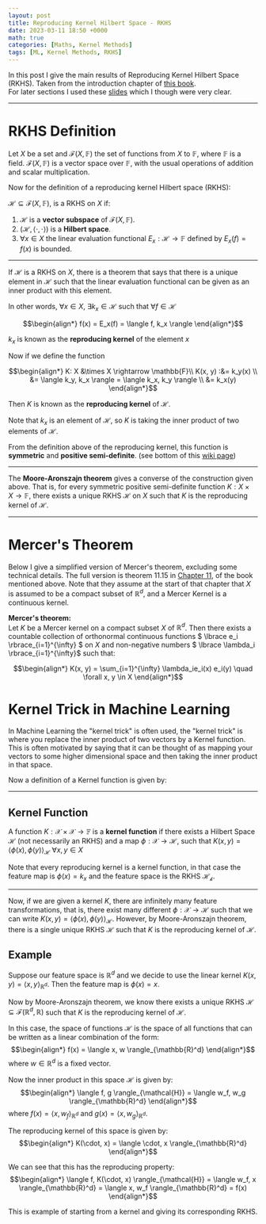 ```yaml
---
layout: post
title: Reproducing Kernel Hilbert Space - RKHS
date: 2023-03-11 18:50 +0000
math: true
categories: [Maths, Kernel Methods]
tags: [ML, Kernel Methods, RKHS]
---
```


In this post I give the main results of Reproducing Kernel Hilbert Space (RKHS). Taken from the introduction chapter of [this book](https://www.cambridge.org/core/books/an-introduction-to-the-theory-of-reproducing-kernel-hilbert-spaces/introduction/6441D25013A86ED66AFC17CD28C76CAF).  
For later sections I used these [slides](http://www.gatsby.ucl.ac.uk/~gretton/coursefiles/RKHS2013_slides1.pdf) which I though were very clear.

***

# RKHS Definition

Let $X$ be a set and $\mathcal{F}(X, \mathbb{F})$ the set of functions from $X$ to $\mathbb{F}$, where $\mathbb{F}$ is a field. $\mathcal{F}(X, \mathbb{F})$ is a vector space over $\mathbb{F}$, with the usual operations of addition and scalar multiplication.

Now for the definition of a reproducing kernel Hilbert space (RKHS):

$\mathcal{H} \subseteq \mathcal{F}(X, \mathbb{F})$, is a RKHS on $X$ if:

1. $\mathcal{H}$ is a **vector subspace** of $\mathcal{F}(X, \mathbb{F})$.
2. $(\mathcal{H}, \langle \cdot, \cdot \rangle)$ is a **Hilbert space**.
3. $\forall x \in X$ the linear evaluation functional $E_x: \mathcal{H} \rightarrow \mathbb{F}$ defined by $E_x(f) = f(x)$ is bounded.

***

If $\mathcal{H}$ is a RKHS on $X$, there is a theorem that says that there is a unique element in $\mathcal{H}$ such that the linear evaluation functional can be given as an inner product with this element.  

In other words, $\forall x \in X$, $\exists k_x \in \mathcal{H}$ such that $\forall f \in \mathcal{H}$

$$\begin{align*}
f(x) = E_x(f) = \langle f, k_x \rangle
\end{align*}$$

$k_x$ is known as the **reproducing kernel** of the element $x$

Now if we define the function

$$\begin{align*}
K: X &\times X \rightarrow \mathbb{F}\\
K(x, y) :&= k_y(x) \\
&= \langle k_y, k_x \rangle = \langle k_x, k_y \rangle \\
&= k_x(y)
\end{align*}$$

Then $K$ is known as the **reproducing kernel** of $\mathcal{H}$.  


Note that $k_x$ is an element of $\mathcal{H}$, so $K$ is taking the inner product of two elements of $\mathcal{H}$.

From the definition above of the reproducing kernel, this function is **symmetric** and **positive semi-definite**. (see bottom of this [wiki page](https://en.wikipedia.org/wiki/Positive-definite_kernel#Definition))

***


The **Moore-Aronszajn theorem** gives a converse of the construction given above. That is, for every symmetric positive semi-definite function $K: X \times X \rightarrow \mathbb{F}$, there exists a unique RKHS $\mathcal{H}$ on $X$ such that $K$ is the reproducing kernel of $\mathcal{H}$. 

***

# Mercer's Theorem

Below I give a simplified version of Mercer's theorem, excluding some technical details. The full version is theorem 11.15 in [Chapter 11](https://www.cambridge.org/core/books/an-introduction-to-the-theory-of-reproducing-kernel-hilbert-spaces/applications-of-rkhs-to-integral-operators/8AC0B047A0D4C081770508A2846039D1), of the book mentioned above.
Note that they assume at the start of that chapter that $X$ is assumed to be a compact subset of $\mathbb{R}^d$, and a Mercer Kernel is a continuous kernel.

**Mercer's theorem:**  
Let $K$ be a Mercer kernel on a compact subset $X$ of $\mathbb{R}^d$. Then there exists a countable collection of orthonormal continuous functions $ \lbrace e_i \rbrace_{i=1}^{\infty} $ on $X$ and non-negative numbers $ \lbrace \lambda_i \rbrace_{i=1}^{\infty}$ 
such that:

$$\begin{align*}
 K(x, y) = \sum_{i=1}^{\infty} \lambda_ie_i(x) e_i(y) \quad \forall x, y \in X
\end{align*}$$

# Kernel Trick in Machine Learning

In Machine Learning the "kernel trick" is often used, the "kernel trick" is where you replace the inner product of two vectors by a Kernel function. This is often motivated by saying that it can be thought of as mapping your vectors to some higher dimensional space and then taking the inner product in that space. 

Now a definition of a Kernel function is given by:

***

## Kernel Function

A function $K: \mathcal{X}  \times \mathcal{X} \rightarrow \mathbb{F}$  is a **kernel function** if there exists a Hilbert Space  $\mathcal{H}$ (not necessarily an RKHS) and a map $\phi : \mathcal{X} \rightarrow \mathcal{H}$, such that  $K(x, y) = \langle \phi(x), \phi(y) \rangle_{\mathcal{H}} \; \forall x, y \in X$

Note that every reproducing kernel is a kernel function, in that case the feature map is $\phi(x) = k_x$ and the feature space is the RKHS $\mathcal{H_k}$.

***

Now, if we are given a kernel $K$, there are infinitely many feature transformations, that is, there exist many different $\phi: \mathcal{X} \rightarrow \mathcal{H}$ such that we can write $K(x, y) = \langle \phi(x), \phi(y) \rangle_{\mathcal{H}}$. However, by Moore-Aronszajn theorem, there is a single unique RKHS $\mathcal{H}$ such that $K$ is the reproducing kernel of $\mathcal{H}$. 



## Example

Suppose our feature space is $\mathbb{R}^d$ and we decide to use the linear kernel $K(x, y) = \langle x, y \rangle_{\mathbb{R}^d}$. Then the feature map is $\phi(x) = x$.

Now by Moore-Aronszajn theorem, we know there exists a unique RKHS $\mathcal{H} \subseteq \mathcal{F}(\mathbb{R}^d, \mathbb{R})$ such that $K$ is the reproducing kernel of $\mathcal{H}$.

In this case, the space of functions $\mathcal{H}$ is the space of all functions that can be written as a linear combination of the form:
$$\begin{align*}
f(x) = \langle x, w \rangle_{\mathbb{R}^d}
\end{align*}$$
where $w \in \mathbb{R}^d$ is a fixed vector. 

Now the inner product in this space $\mathcal{H}$ is given by:
$$\begin{align*}
\langle f, g \rangle_{\mathcal{H}} = \langle w_f, w_g \rangle_{\mathbb{R}^d}
\end{align*}$$
where $f(x) = \langle x, w_f \rangle_{\mathbb{R}^d}$ and $g(x) = \langle x, w_g \rangle_{\mathbb{R}^d}$.

The reproducing kernel of this space is given by:
$$\begin{align*}
K(\cdot, x) = \langle \cdot, x \rangle_{\mathbb{R}^d}
\end{align*}$$

We can see that this has the reproducing property:
$$\begin{align*}
\langle f, K(\cdot, x) \rangle_{\mathcal{H}} = \langle w_f, x \rangle_{\mathbb{R}^d} = \langle x, w_f \rangle_{\mathbb{R}^d} = f(x)
\end{align*}$$

This is example of starting from a kernel and giving its corresponding RKHS.

